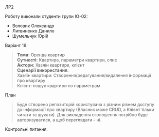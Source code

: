 ЛР2

Роботу виконали студенти групи ІО-02:
- Воловик Олександр
- Литвиненко Данило
- Шумельчук Юрій

Варіант 16:
><b>Тема:</b> Оренда квартир
<br><b>Сутності:</b> Квартира, параметри квартири, опис
<br><b>Актори:</b> Хазяїн квартири, клієнт 
<br><b>Сценарії використання:</b> 
<br>Хазяїн квартири: Створення/редагування/видалення інформації про квартиру
<br>Клієнт: пошук квартири по параметрам

План
>Буде створено репозиторій користувача з різним рівнем доступу до інформації про квартиру (Власник може CRUD, а Клієнт тільки читати та шукати). Для викладення оголошення потрібно буде авторизуватися, а щоб переглядати - ні.

Контрольні питання:
